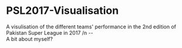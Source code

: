 # PSL2017-Visualisation
A visulisation of the different teams' performance in the 2nd edition of Pakistan Super League in 2017
/n --      
 A bit about myself?
